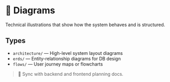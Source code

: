 <!-- 
START OF: docs/design-assets/diagrams/README.md
Purpose: Store technical diagrams such as architecture, flowcharts, and ERDs.
Update Frequency: When system design or workflows change.
-->

# 🧠 Diagrams

Technical illustrations that show how the system behaves and is structured.

## Types

- `architecture/` — High-level system layout diagrams
- `erds/` — Entity-relationship diagrams for DB design
- `flows/` — User journey maps or flowcharts

> 🔁 Sync with backend and frontend planning docs.

<!-- END OF: docs/design-assets/diagrams/README.md -->